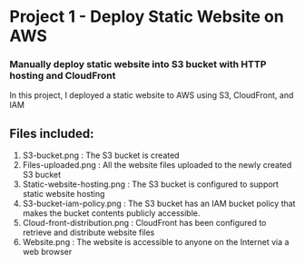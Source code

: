 <h1>Project 1 - Deploy Static Website on AWS</h1>
<h3>Manually deploy static website into S3 bucket with HTTP hosting and CloudFront</h3>
<p>In this project, I deployed a static website to AWS using S3, CloudFront, and IAM</p>
<h2>Files included:</h2>
<ol>
  <li>S3-bucket.png : The S3 bucket is created</li>
  <li>Files-uploaded.png : All the website files uploaded to the newly created S3 bucket</li>
  <li>Static-website-hosting.png : The S3 bucket is configured to support static website hosting</li>
  <li>S3-bucket-iam-policy.png : The S3 bucket has an IAM bucket policy that makes the bucket contents publicly accessible.</li>
  <li>Cloud-front-distribution.png : CloudFront has been configured to retrieve and distribute website files</li>
  <li>Website.png : The website is accessible to anyone on the Internet via a web browser</li>
</ol>
